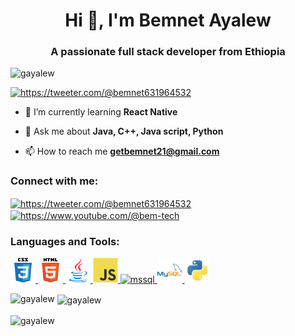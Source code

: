 <h1 align="center">Hi 👋, I'm Bemnet Ayalew</h1>
<h3 align="center">A passionate full stack developer from Ethiopia</h3>

<p align="left"> <img src="https://komarev.com/ghpvc/?username=gayalew&label=Profile%20views&color=0e75b6&style=flat" alt="gayalew" /> </p>

<p align="left"> <a href="https://twitter.com/https://tweeter.com/@bemnet631964532" target="blank"><img src="https://img.shields.io/twitter/follow/https://tweeter.com/@bemnet631964532?logo=twitter&style=for-the-badge" alt="https://tweeter.com/@bemnet631964532" /></a> </p>

- 🌱 I’m currently learning **React Native**

- 💬 Ask me about **Java, C++, Java script, Python**

- 📫 How to reach me **getbemnet21@gmail.com**

<h3 align="left">Connect with me:</h3>
<p align="left">
<a href="https://twitter.com/https://tweeter.com/@bemnet631964532" target="blank"><img align="center" src="https://raw.githubusercontent.com/rahuldkjain/github-profile-readme-generator/master/src/images/icons/Social/twitter.svg" alt="https://tweeter.com/@bemnet631964532" height="30" width="40" /></a>
<a href="https://www.youtube.com/c/https://www.youtube.com/@bem-tech" target="blank"><img align="center" src="https://raw.githubusercontent.com/rahuldkjain/github-profile-readme-generator/master/src/images/icons/Social/youtube.svg" alt="https://www.youtube.com/@bem-tech" height="30" width="40" /></a>
</p>

<h3 align="left">Languages and Tools:</h3>
<p align="left"> <a href="https://www.w3schools.com/css/" target="_blank" rel="noreferrer"> <img src="https://raw.githubusercontent.com/devicons/devicon/master/icons/css3/css3-original-wordmark.svg" alt="css3" width="40" height="40"/> </a> <a href="https://www.w3.org/html/" target="_blank" rel="noreferrer"> <img src="https://raw.githubusercontent.com/devicons/devicon/master/icons/html5/html5-original-wordmark.svg" alt="html5" width="40" height="40"/> </a> <a href="https://www.java.com" target="_blank" rel="noreferrer"> <img src="https://raw.githubusercontent.com/devicons/devicon/master/icons/java/java-original.svg" alt="java" width="40" height="40"/> </a> <a href="https://developer.mozilla.org/en-US/docs/Web/JavaScript" target="_blank" rel="noreferrer"> <img src="https://raw.githubusercontent.com/devicons/devicon/master/icons/javascript/javascript-original.svg" alt="javascript" width="40" height="40"/> </a> <a href="https://www.microsoft.com/en-us/sql-server" target="_blank" rel="noreferrer"> <img src="https://www.svgrepo.com/show/303229/microsoft-sql-server-logo.svg" alt="mssql" width="40" height="40"/> </a> <a href="https://www.mysql.com/" target="_blank" rel="noreferrer"> <img src="https://raw.githubusercontent.com/devicons/devicon/master/icons/mysql/mysql-original-wordmark.svg" alt="mysql" width="40" height="40"/> </a> <a href="https://www.python.org" target="_blank" rel="noreferrer"> <img src="https://raw.githubusercontent.com/devicons/devicon/master/icons/python/python-original.svg" alt="python" width="40" height="40"/> </a> </p>

<p><img align="left" src="https://github-readme-stats.vercel.app/api/top-langs?username=gayalew&show_icons=true&locale=en&layout=compact" alt="gayalew" /></p>

<p>&nbsp;<img align="center" src="https://github-readme-stats.vercel.app/api?username=gayalew&show_icons=true&locale=en" alt="gayalew" /></p>

<p><img align="center" src="https://github-readme-streak-stats.herokuapp.com/?user=gayalew&" alt="gayalew" /></p>
